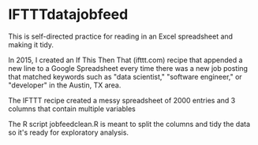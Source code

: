 # IFTTTdatajobfeed
This is self-directed practice for reading in an Excel spreadsheet and making it tidy.

In 2015, I created an If This Then That (ifttt.com) recipe that appended a new line to a Google Spreadsheet every time there was a new job posting that matched keywords such as "data scientist," "software engineer," or "developer" in the Austin, TX area.

The IFTTT recipe created a messy spreadsheet of 2000 entries and 3 columns that contain multiple variables 

The R script jobfeedclean.R is meant to split the columns and tidy the data so it's ready for exploratory analysis.
